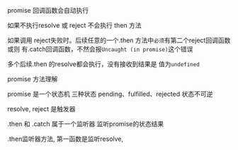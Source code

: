 promise 回调函数会自动执行

如果不执行resolve 或 reject 不会执行 then 方法

如果调用 reject失败时。后续任意的一个.then 方法中`必须`有第二个reject回调函数 或则 有.catch回调函数，不然会报`Uncaught (in promise)`这个错误

多个后续.then 的resolve都会执行，没有接收到结果是 值为`undefined`




promise 方法理解

promise 是一个状态机  三种状态 pending、fulfilled、rejected 状态不可逆

resolve, reject 是触发器 

.then 和 .catch 属于一个监听器  监听promise的状态结果

.then监听器方法, 第一函数是监听resolve,
